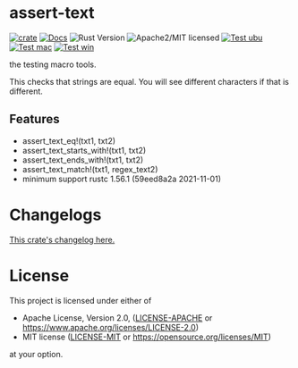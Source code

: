 # assert-text

[![crate][crate-image]][crate-link]
[![Docs][docs-image]][docs-link]
![Rust Version][rustc-image]
![Apache2/MIT licensed][license-image]
[![Test ubu][test-ubuntu-image]][test-ubuntu-link]
[![Test mac][test-windows-image]][test-windows-link]
[![Test win][test-macos-image]][test-macos-link]

the testing macro tools.

This checks that strings are equal.
You will see different characters if that is different.

## Features

- assert_text_eq!(txt1, txt2)
- assert_text_starts_with!(txt1, txt2)
- assert_text_ends_with!(txt1, txt2)
- assert_text_match!(txt1, regex_text2)
- minimum support rustc 1.56.1 (59eed8a2a 2021-11-01)


# Changelogs

[This crate's changelog here.](https://github.com/aki-akaguma/assert-text/blob/main/CHANGELOG.md)

# License

This project is licensed under either of

 * Apache License, Version 2.0, ([LICENSE-APACHE](LICENSE-APACHE) or
   https://www.apache.org/licenses/LICENSE-2.0)
 * MIT license ([LICENSE-MIT](LICENSE-MIT) or
   https://opensource.org/licenses/MIT)

at your option.

[//]: # (badges)

[crate-image]: https://img.shields.io/crates/v/assert-text.svg
[crate-link]: https://crates.io/crates/assert-text
[docs-image]: https://docs.rs/assert-text/badge.svg
[docs-link]: https://docs.rs/assert-text/
[rustc-image]: https://img.shields.io/badge/rustc-1.56+-blue.svg
[license-image]: https://img.shields.io/badge/license-Apache2.0/MIT-blue.svg
[test-ubuntu-image]: https://github.com/aki-akaguma/assert-text/actions/workflows/test-ubuntu.yml/badge.svg
[test-ubuntu-link]: https://github.com/aki-akaguma/assert-text/actions/workflows/test-ubuntu.yml
[test-macos-image]: https://github.com/aki-akaguma/assert-text/actions/workflows/test-macos.yml/badge.svg
[test-macos-link]: https://github.com/aki-akaguma/assert-text/actions/workflows/test-macos.yml
[test-windows-image]: https://github.com/aki-akaguma/assert-text/actions/workflows/test-windows.yml/badge.svg
[test-windows-link]: https://github.com/aki-akaguma/assert-text/actions/workflows/test-windows.yml
